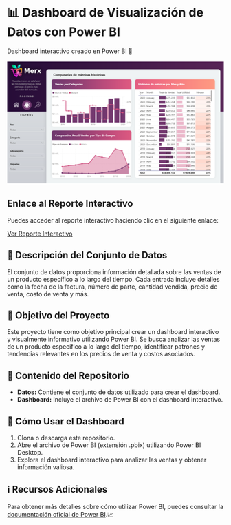 # 📊 Dashboard de Visualización de Datos con Power BI

Dashboard interactivo creado en Power BI 🚀

![Dashboard](https://github.com/guzmajo/Power-Bi/blob/main/descarga%20(1).png)

## Enlace al Reporte Interactivo

Puedes acceder al reporte interactivo haciendo clic en el siguiente enlace:

[Ver Reporte Interactivo](https://app.powerbi.com/view?r=eyJrIjoiYWUyZjFhY2YtZGRjNy00ZTYxLWFiMDQtNmNhNDQ3OWNkZjU3IiwidCI6IjJlYzk4MWZiLTkyODMtNDNhMC05YTM5LTMzMzJmYzU0ZDc3NCIsImMiOjR9)

## 📝 Descripción del Conjunto de Datos

El conjunto de datos proporciona información detallada sobre las ventas de un producto específico a lo largo del tiempo. Cada entrada incluye detalles como la fecha de la factura, número de parte, cantidad vendida, precio de venta, costo de venta y más.

## 🎯 Objetivo del Proyecto

Este proyecto tiene como objetivo principal crear un dashboard interactivo y visualmente informativo utilizando Power BI. Se busca analizar las ventas de un producto específico a lo largo del tiempo, identificar patrones y tendencias relevantes en los precios de venta y costos asociados.

## 📂 Contenido del Repositorio

- **Datos:** Contiene el conjunto de datos utilizado para crear el dashboard.
- **Dashboard:** Incluye el archivo de Power BI con el dashboard interactivo.

## 🚀 Cómo Usar el Dashboard

1. Clona o descarga este repositorio.
2. Abre el archivo de Power BI (extensión .pbix) utilizando Power BI Desktop.
3. Explora el dashboard interactivo para analizar las ventas y obtener información valiosa.

## ℹ️ Recursos Adicionales

Para obtener más detalles sobre cómo utilizar Power BI, puedes consultar la [documentación oficial de Power BI](https://powerbi.microsoft.com/es-es/documentation/).📈


